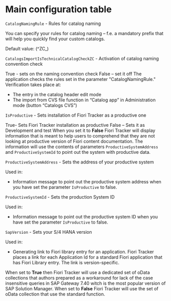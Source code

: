 # Main configuration table 

`CatalogNamingRule` - Rules for catalog naming

You can specify your rules for catalog naming – f.e. a mandatory prefix that will help you quickly find your custom catalogs.

Default value: (^ZC_)

`CatalogsImportIsTechnicalCatalogCheckZC` - Activation of catalog naming convention check

True - sets on the naming convention check
False – set it off
The application checks the rules set in the parameter "CatalogNamingRule." Verification takes place at:
- The entry in the catalog header edit mode
- The import from CVS file function in “Catalog app” in Administration mode (button “Catalogs CVS”)

`IsProductive` - Sets installation of Fiori Tracker as a productive one

True- Sets Fiori Tracker installation as productive
False – Sets it as Development and test
When you set it to **False** Fiori Tracker will display information that is meant to help users to comprehend that they are not looking at productive version of Fiori content documentation. The information will use the contents of parameters `ProductiveSystemAddress` and `ProductiveSystemId` to point out the system with productive data.

`ProductiveSystemAddress` - Sets the address of your productive system

Used in:
-	Information message to point out the productive system address when you have set the parameter `IsProductive` to false.

`ProductiveSystemId` - Sets the production System ID

Used in:
-	Information message to point out the productive system ID when you have set the parameter `IsProductive` to false.

`SapVersion` - Sets your S/4 HANA version

Used in:
-	Generating link to Fiori library entry for an application. 
Fiori Tracker places a link for each Application Id for a standard Fiori application that has Fiori Library entry. The link is version-specific.

When set to **True** then Fiori Tracker will use a dedicated set of oData collections that authors prepared as a workaround for lack of the case insensitive queries in SAP Gateway 7.40 witch is the most popular version of SAP Solution Manager. When set to **False** Fiori Tracker will use the set of oData collection that use the standard function.
